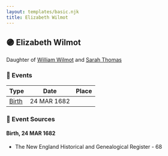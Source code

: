 ```yaml
---
layout: templates/basic.njk
title: Elizabeth Wilmot
---
```

## 🟣 Elizabeth Wilmot

Daughter of [William Wilmot](/people/4/47205976) and [Sarah Thomas](/people/2/28506175)

### 📆 Events

Type | Date | Place
------ | ------ | ------
[Birth](#event-ed96489e-abee-41fe-a0e8-011719bec8df) | 24 MAR 1682 |

### 📰 Event Sources

#### <a id="event-ed96489e-abee-41fe-a0e8-011719bec8df"></a> Birth, 24 MAR 1682
* The New England Historical and Genealogical Register  - 68